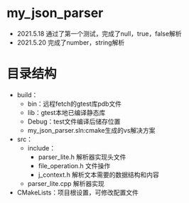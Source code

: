 # my_json_parser

- 2021.5.18  通过了第一个测试，完成了null，true，false解析
- 2021.5.20  完成了number，string解析

# 目录结构

- build：
  - bin：远程fetch的gtest库pdb文件
  - lib：gtest本地已编译静态库
  - Debug：test文件编译后储存位置
  - my_json_parser.sln:cmake生成的vs解决方案
- src：
  - include：
    - parser_lite.h      解析器实现头文件
    - file_operation.h   文件操作
    - j_context.h        解析文本需要的数据结构和内容
  - parser_lite.cpp      解析器实现
- CMakeLists：项目根设置，可修改配置文件
